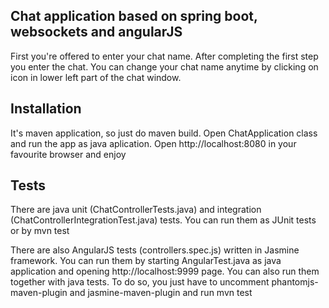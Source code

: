 ## Chat application based on spring boot, websockets and angularJS

First you're offered to enter your chat name. After completing the first step you enter the chat. You can change your chat name anytime by clicking on icon in lower left part of the chat window. 

## Installation

It's maven application, so just do maven build. Open ChatApplication class and run the app as java aplication. Open http://localhost:8080 in your favourite browser and enjoy

## Tests

There are java unit (ChatControllerTests.java) and integration (ChatControllerIntegrationTest.java) tests. You can run them as JUnit tests or by mvn test

There are also AngularJS tests (controllers.spec.js) written in Jasmine framework. You can run them by starting AngularTest.java as java application and opening http://localhost:9999 page. You can also run them together with java tests. To do so, you just have to uncomment phantomjs-maven-plugin and jasmine-maven-plugin and run mvn test

